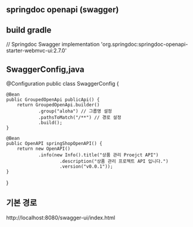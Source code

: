 ## springdoc openapi (swagger)

## build gradle
// Springdoc Swagger 
implementation 'org.springdoc:springdoc-openapi-starter-webmvc-ui:2.7.0'

## SwaggerConfig,java

@Configuration
public class SwaggerConfig {
 
    @Bean
    public GroupedOpenApi publicApi() {
        return GroupedOpenApi.builder()
                .group("aloha") // 그룹명 설정
                .pathsToMatch("/**") // 경로 설정
                .build();
    }

    @Bean
    public OpenAPI springShopOpenAPI() {
        return new OpenAPI()
                .info(new Info().title("상품 관리 Proejct API")
                        .description("상품 관리 프로젝트 API 입니다.")
                        .version("v0.0.1"));
    }

    
}

## 기본 경로
http://localhost:8080/swagger-ui/index.html